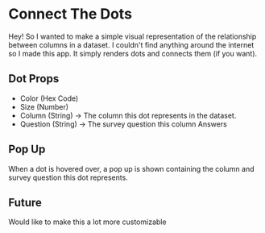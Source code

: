 # Connect The Dots

Hey! So I wanted to make a simple visual representation of the relationship between columns in a dataset. I couldn't find anything around the internet so I made this app. It simply renders
dots and connects them (if you want).

## Dot Props

- Color (Hex Code)
- Size (Number)
- Column (String) -> The column this dot represents in the dataset.
- Question (String) -> The survey question this column Answers

## Pop Up

When a dot is hovered over, a pop up is shown containing the column and survey question this dot represents.

## Future

Would like to make this a lot more customizable
